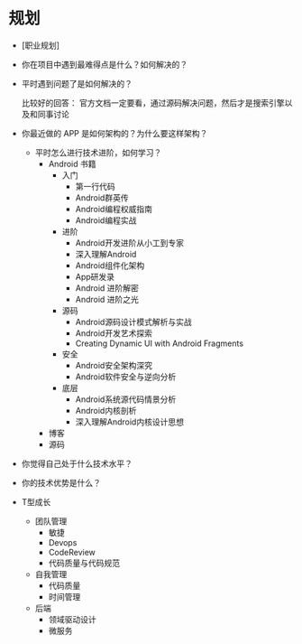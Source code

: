# 规划
 * [职业规划]
- 你在项目中遇到最难得点是什么？如何解决的？
- 平时遇到问题了是如何解决的？

  比较好的回答： 官方文档一定要看，通过源码解决问题，然后才是搜索引擎以及和同事讨论
- 你最近做的 APP 是如何架构的？为什么要这样架构？
	- 平时怎么进行技术进阶，如何学习？
		- Android 书籍
			- 入门
				- 第一行代码
				- Android群英传
				- Android编程权威指南
				- Android编程实战
			- 进阶
				- Android开发进阶从小工到专家
				- 深入理解Android
				- Android组件化架构
				- App研发录
				- Android 进阶解密
				- Android 进阶之光
			- 源码
				- Android源码设计模式解析与实战
				- Android开发艺术探索
				- Creating Dynamic UI with Android Fragments
			- 安全
				- Android安全架构深究
				- Android软件安全与逆向分析
			- 底层
				- Android系统源代码情景分析  
				- Android内核剖析
				- 深入理解Android内核设计思想  
		-  博客
		-  源码
- 你觉得自己处于什么技术水平？
- 你的技术优势是什么？
- T型成长
    - 团队管理
		- 敏捷
		- Devops
		- CodeReview
		- 代码质量与代码规范
	- 自我管理
		- 代码质量
		- 时间管理
	- 后端
		- 领域驱动设计
		- 微服务